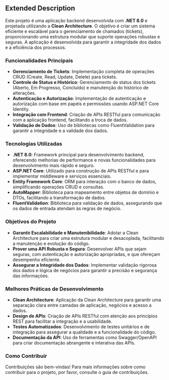 ## Extended Description

Este projeto é uma aplicação backend desenvolvida com **.NET 8.0** e projetada utilizando a **Clean Architecture**. O objetivo é criar um sistema eficiente e escalável para o gerenciamento de chamados (tickets), proporcionando uma estrutura modular que suporte operações robustas e seguras. A aplicação é desenvolvida para garantir a integridade dos dados e a eficiência dos processos.

### **Funcionalidades Principais**

- **Gerenciamento de Tickets**: Implementação completa de operações CRUD (Create, Read, Update, Delete) para tickets.
- **Controle de Status e Histórico**: Gerenciamento de status dos tickets (Aberto, Em Progresso, Concluído) e manutenção do histórico de alterações.
- **Autenticação e Autorização**: Implementação de autenticação e autorização com base em papéis e permissões usando ASP.NET Core Identity.
- **Integração com Frontend**: Criação de APIs RESTful para comunicação com a aplicação frontend, facilitando a troca de dados.
- **Validação de Dados**: Uso de bibliotecas como FluentValidation para garantir a integridade e a validade dos dados.

### **Tecnologias Utilizadas**

- **.NET 8.0**: Framework principal para desenvolvimento backend, oferecendo melhorias de performance e novas funcionalidades para desenvolvimento mais rápido e seguro.
- **ASP.NET Core**: Utilizado para construção de APIs RESTful e para implementar middleware e serviços essenciais.
- **Entity Framework Core**: ORM para interação com o banco de dados, simplificando operações CRUD e consultas.
- **AutoMapper**: Biblioteca para mapeamento entre objetos de domínio e DTOs, facilitando a transformação de dados.
- **FluentValidation**: Biblioteca para validação de dados, assegurando que os dados de entrada atendam às regras de negócio.

### **Objetivos do Projeto**

- **Garantir Escalabilidade e Manutenibilidade**: Adotar a Clean Architecture para criar uma estrutura modular e desacoplada, facilitando a manutenção e evolução do código.
- **Prover uma API Robusta e Segura**: Desenvolver APIs que sejam seguras, com autenticação e autorização apropriadas, e que ofereçam desempenho eficiente.
- **Assegurar a Integridade dos Dados**: Implementar validação rigorosa dos dados e lógica de negócios para garantir a precisão e segurança das informações.

### **Melhores Práticas de Desenvolvimento**

- **Clean Architecture**: Aplicação da Clean Architecture para garantir uma separação clara entre camadas de aplicação, negócios e acesso a dados.
- **Design de APIs**: Criação de APIs RESTful com atenção aos princípios REST para facilitar a integração e a usabilidade.
- **Testes Automatizados**: Desenvolvimento de testes unitários e de integração para assegurar a qualidade e a funcionalidade do código.
- **Documentação da API**: Uso de ferramentas como Swagger/OpenAPI para criar documentação abrangente e interativa das APIs.

### **Como Contribuir**

Contribuições são bem-vindas! Para mais informações sobre como contribuir para o projeto, por favor, consulte o guia de contribuições.

